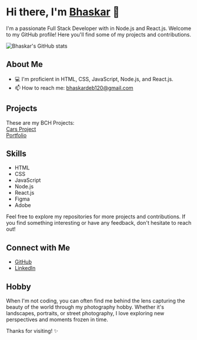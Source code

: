# Hi there, I'm [Bhaskar](https://bhaskardeb2000.github.io/) 👋

I'm a passionate Full Stack Developer with in Node.js and React.js. Welcome to my GitHub profile! Here you'll find some of my projects and contributions.

![Bhaskar's GitHub stats](https://github-readme-stats.vercel.app/api?username=BhaskarDeb2000&show_icons=true&theme=onedark)

## About Me
- 💻 I'm proficient in HTML, CSS, JavaScript, Node.js, and React.js.
- 📫 How to reach me: [bhaskardeb120@gmail.com](bhaskardeb120@gmail.com)

## Projects
These are my BCH Projects:<br> <a href="https://bc-hcars-project.vercel.app/" target="_blank">Cars Project<br> <a href= "https://personal-portfolio-kohl-theta.vercel.app/" target="_blank">Portfolio</a>


## Skills
- HTML
- CSS
- JavaScript
- Node.js
- React.js
- Figma
- Adobe

Feel free to explore my repositories for more projects and contributions. If you find something interesting or have any feedback, don't hesitate to reach out!

## Connect with Me
- [GitHub](https://github.com/BhaskarDeb2000)
- [LinkedIn](https://www.linkedin.com/in/bhaskardeb1)

## Hobby
When I'm not coding, you can often find me behind the lens capturing the beauty of the world through my photography hobby. Whether it's landscapes, portraits, or street photography, I love exploring new perspectives and moments frozen in time.

Thanks for visiting! ✨
